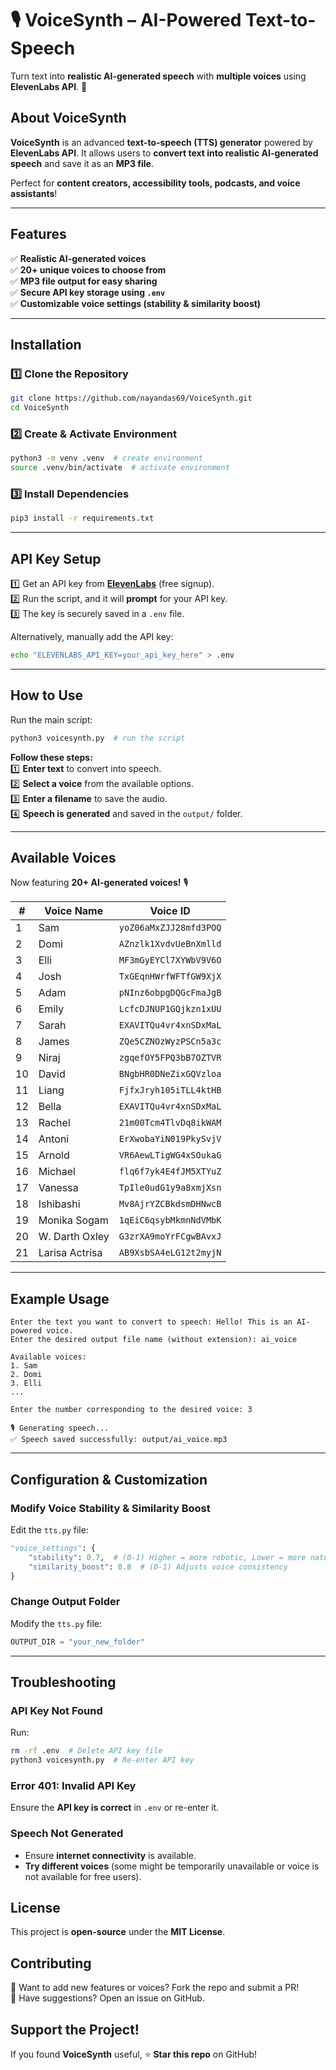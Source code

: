 # 🎙️ **VoiceSynth** – AI-Powered Text-to-Speech  
Turn text into **realistic AI-generated speech** with **multiple voices** using **ElevenLabs API**. 🎵

## **About VoiceSynth**  
**VoiceSynth** is an advanced **text-to-speech (TTS) generator** powered by **ElevenLabs API**. It allows users to **convert text into realistic AI-generated speech** and save it as an **MP3 file**.  

Perfect for **content creators, accessibility tools, podcasts, and voice assistants**!  

---

## **Features**  
✅ **Realistic AI-generated voices**  
✅ **20+ unique voices to choose from**  
✅ **MP3 file output for easy sharing**  
✅ **Secure API key storage using `.env`**  
✅ **Customizable voice settings (stability & similarity boost)**    

---

## **Installation**  
### **1️⃣ Clone the Repository**  
```sh
git clone https://github.com/nayandas69/VoiceSynth.git
cd VoiceSynth
```

### **2️⃣ Create & Activate Environment**
```sh
python3 -m venv .venv  # create environment
source .venv/bin/activate  # activate environment
```

### **3️⃣ Install Dependencies**  
```sh
pip3 install -r requirements.txt
```

---

## **API Key Setup**  
1️⃣ Get an API key from **[ElevenLabs](https://elevenlabs.io/)** (free signup).  
2️⃣ Run the script, and it will **prompt** for your API key.  
3️⃣ The key is securely saved in a `.env` file.  

Alternatively, manually add the API key:  
```sh
echo "ELEVENLABS_API_KEY=your_api_key_here" > .env
```

---

## **How to Use**  
Run the main script:  
```sh
python3 voicesynth.py  # run the script
```

**Follow these steps:**  
1️⃣ **Enter text** to convert into speech.  
2️⃣ **Select a voice** from the available options.  
3️⃣ **Enter a filename** to save the audio.  
4️⃣ **Speech is generated** and saved in the `output/` folder.  

---

## **Available Voices**  
Now featuring **20+ AI-generated voices!** 🎙️  

| #  | Voice Name        | Voice ID                    |
|----|-------------------|-----------------------------|
| 1  | Sam               | `yoZ06aMxZJJ28mfd3POQ`      |
| 2  | Domi              | `AZnzlk1XvdvUeBnXmlld`      |
| 3  | Elli              | `MF3mGyEYCl7XYWbV9V6O`      |
| 4  | Josh              | `TxGEqnHWrfWFTfGW9XjX`      |
| 5  | Adam              | `pNInz6obpgDQGcFmaJgB`      |
| 6  | Emily             | `LcfcDJNUP1GQjkzn1xUU`      |
| 7  | Sarah             | `EXAVITQu4vr4xnSDxMaL`      |
| 8  | James             | `ZQe5CZNOzWyzPSCn5a3c`      |
| 9  | Niraj             | `zgqefOY5FPQ3bB7OZTVR`      |
| 10 | David             | `BNgbHR0DNeZixGQVzloa`      |
| 11 | Liang             | `FjfxJryh105iTLL4ktHB`      |
| 12 | Bella             | `EXAVITQu4vr4xnSDxMaL`      |
| 13 | Rachel            | `21m00Tcm4TlvDq8ikWAM`      |
| 14 | Antoni            | `ErXwobaYiN019PkySvjV`      |
| 15 | Arnold            | `VR6AewLTigWG4xSOukaG`      |
| 16 | Michael           | `flq6f7yk4E4fJM5XTYuZ`      |
| 17 | Vanessa           | `TpIle0udG1y9a8xmjXsn`      |
| 18 | Ishibashi         | `Mv8AjrYZCBkdsmDHNwcB`      |
| 19 | Monika Sogam      | `1qEiC6qsybMkmnNdVMbK`      |
| 20 | W. Darth Oxley    | `G3zrXA9moYrFCgwBAvxJ`      |
| 21 | Larisa Actrisa    | `AB9XsbSA4eLG12t2myjN`      |

---

## **Example Usage**
```
Enter the text you want to convert to speech: Hello! This is an AI-powered voice.
Enter the desired output file name (without extension): ai_voice

Available voices:
1. Sam
2. Domi
3. Elli
...

Enter the number corresponding to the desired voice: 3

🎙️ Generating speech...
✅ Speech saved successfully: output/ai_voice.mp3
```

---

## **Configuration & Customization**  
### **Modify Voice Stability & Similarity Boost**  
Edit the `tts.py` file:  
```python
"voice_settings": {
    "stability": 0.7,  # (0-1) Higher = more robotic, Lower = more natural
    "similarity_boost": 0.8  # (0-1) Adjusts voice consistency
}
```

### **Change Output Folder**
Modify the `tts.py` file:  
```python
OUTPUT_DIR = "your_new_folder"
```

---

## **Troubleshooting**
### API Key Not Found  
Run:  
```sh
rm -rf .env  # Delete API key file
python3 voicesynth.py  # Re-enter API key
```

### Error 401: Invalid API Key  
Ensure the **API key is correct** in `.env` or re-enter it.

### Speech Not Generated  
- Ensure **internet connectivity** is available.  
- **Try different voices** (some might be temporarily unavailable or  voice is not available for free users).  

## **License**  
This project is **open-source** under the **MIT License**.  

## **Contributing**  
🔹 Want to add new features or voices? Fork the repo and submit a PR!  
🔹 Have suggestions? Open an issue on GitHub.  

## **Support the Project!**  
If you found **VoiceSynth** useful, ⭐ **Star this repo** on GitHub! 
